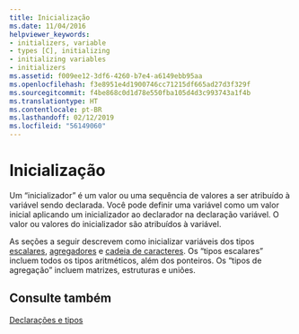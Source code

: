 ```yaml
---
title: Inicialização
ms.date: 11/04/2016
helpviewer_keywords:
- initializers, variable
- types [C], initializing
- initializing variables
- initializers
ms.assetid: f009ee12-3df6-4260-b7e4-a6149ebb95aa
ms.openlocfilehash: f3e8951e4d1900746cc71215df665ad27d3f329f
ms.sourcegitcommit: f4be868c0d1d78e550fba105d4d3c993743a1f4b
ms.translationtype: HT
ms.contentlocale: pt-BR
ms.lasthandoff: 02/12/2019
ms.locfileid: "56149060"
---
```

# <a name="initialization"></a>Inicialização

Um “inicializador” é um valor ou uma sequência de valores a ser atribuído à variável sendo declarada. Você pode definir uma variável como um valor inicial aplicando um inicializador ao declarador na declaração variável. O valor ou valores do inicializador são atribuídos à variável.

As seções a seguir descrevem como inicializar variáveis dos tipos [escalares](../c-language/initializing-scalar-types.md), [agregadores](../c-language/initializing-aggregate-types.md) e [cadeia de caracteres](../c-language/initializing-strings.md). Os “tipos escalares” incluem todos os tipos aritméticos, além dos ponteiros. Os “tipos de agregação” incluem matrizes, estruturas e uniões.

## <a name="see-also"></a>Consulte também

[Declarações e tipos](../c-language/declarations-and-types.md)
